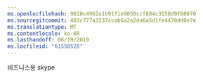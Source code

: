 ```yaml
---
ms.openlocfilehash: 9810c4962a1b91f1e9850ccf884c3158d9f60070
ms.sourcegitcommit: 483c777a1537ccab6a2a2da6a5d1fe4470dd0e7e
ms.translationtype: MT
ms.contentlocale: ko-KR
ms.lasthandoff: 06/19/2019
ms.locfileid: "61550528"
---
```

비즈니스용 skype